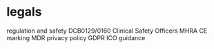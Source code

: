 # legals

regulation and safety
DCB0129/0160
Clinical Safety Officers
MHRA
CE marking
MDR
privacy policy
GDPR
ICO guidance